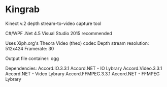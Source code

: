 # Kingrab
Kinect v.2 depth stream-to-video capture tool

C#/WPF .Net 4.5
Visual Studio 2015 recommended

Uses Xiph.org's Theora Video (theo) codec
Depth stream resolution: 512x424
Framerate: 30

Output file container: ogg

Dependencies:
Accord.IO.3.3.1     Accord.NET - IO Lybrary
Accord.Video.3.3.1     Accord.NET - Video Lybrary
Accord.FFMPEG.3.3.1     Accord.NET - FFMPEG Lybrary